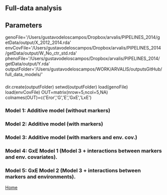 ## Full-data  analysis
## Parameters
  genoFile='/Users/gustavodeloscampos/Dropbox/arvalis/PIPELINES_2014/getData/output/X_2012_2014.rda'
  envCovFile='/Users/gustavodeloscampos/Dropbox/arvalis/PIPELINES_2014/getData/output/W_No_ctr_std.rda' 
  phenoFile='/Users/gustavodeloscampos/Dropbox/arvalis/PIPELINES_2014/getData/output/Y.rda' 
  outputFolder='/Users/gustavodeloscampos/WORK/ARVALIS/outputsGitHub/full_data_models/'
 ###

 dir.create(outputFolder) 
 setwd(outputFolder)
 load(genoFile)
 load(envCovFile)
 OUT=matrix(nrow=5,ncol=5,NA)
 colnames(OUT)=c('Eror','G','E','GxE','LxE')


### Model 1: Additive model (without markers)

### Model 2: Additive model (with markers)

### Model 3: Additive model (with markers and env. cov.)

### Model 4: GxE Model 1 (Model 3 + interactions between markers and env. covariates).

### Model 5: GxE Model 2 (Model 3 + interactions between markers and environments).


[Home](https://github.com/gdlc/ARVALIS/blob/master/README.md)
